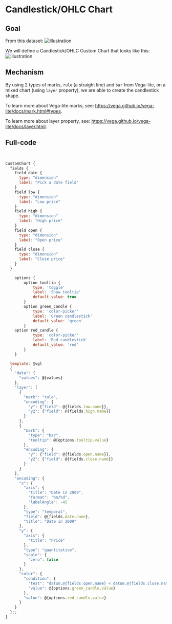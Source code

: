 # Candlestick/OHLC Chart

## Goal

From this dataset:
![illustration](https://user-images.githubusercontent.com/27631976/188304837-bcec6b16-f358-471f-b8a6-760115438953.png)

We will define a Candlestick/OHLC Custom Chart that looks like this:
![illustration](https://github.com/holistics/custom-chart-library/assets/106363759/44ef7d51-f366-434d-b1bf-a8b753746994)

## Mechanism

By using 2 types of marks, `rule` (a straight line) and `bar` from Vega-lite, on a mixed chart (using `layer` property), we are able to create the candlestick shape.

To learn more about Vega-lite marks, see: https://vega.github.io/vega-lite/docs/mark.html#types. 

To learn more about layer property, see: https://vega.github.io/vega-lite/docs/layer.html. 

## Full-code

```javascript


CustomChart {
  fields {
    field date {
      type: "dimension"
      label: "Pick a date field"
    }
    field low {
      type: "dimension"
      label: "Low price"
    }
    field high {
      type: "dimension"
      label: "High price"
    }
    field open {
      type: "dimension"
      label: "Open price"
    }
    field close {
      type: "dimension"
      label: "Close price"
    }
  }

  	options {
		option tooltip {
			type: 'toggle'
			label: 'Show tooltip'
			default_value: true
		}
		option green_candle {
			type: 'color-picker'
			label: 'Green candlestick'
			default_value: 'green'
		}
    option red_candle {
			type: 'color-picker'
			label: 'Red candlestick'
			default_value: 'red'
		}
	}

  template: @vgl
  {
    "data": {
      "values": @{values}
    },
    "layer": [
      {
        "mark": "rule",
        "encoding": {
          "y": {"field": @{fields.low.name}},
          "y2": {"field": @{fields.high.name}}
        }
      },
      {
        "mark": {
          "type": "bar",
          "tooltip": @{options.tooltip.value}
        },
        "encoding": {
          "y": {"field": @{fields.open.name}},
          "y2": {"field": @{fields.close.name}}
        }
      }
    ],
    "encoding": {
      "x": {
        "axis": {
          "title": "Date in 2009",
          "format": "%m/%d",
          "labelAngle": -45
        },
        "type": "temporal",
        "field": @{fields.date.name},
        "title": "Date in 2009"
      },
      "y": {
        "axis": {
          "title": "Price"
        },
        "type": "quantitative",
        "scale": {
          "zero": false
        }
      },
      "color": {
        "condition": {
          "test": "datum.@{fields.open.name} < datum.@{fields.close.name}",
          "value": @{options.green_candle.value}
        },
        "value": @{options.red_candle.value}
      }
    }
  };;
}

```
